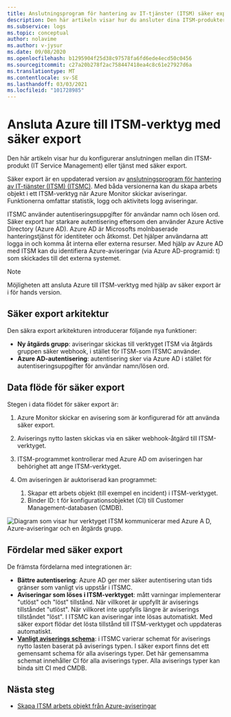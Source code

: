 ```yaml
---
title: Anslutningsprogram för hantering av IT-tjänster (ITSM) säker export i Azure Monitor
description: Den här artikeln visar hur du ansluter dina ITSM-produkter/-tjänster med säker export i Azure Monitor för att centralt övervaka och hantera ITSM-arbetsobjekt.
ms.subservice: logs
ms.topic: conceptual
author: nolavime
ms.author: v-jysur
ms.date: 09/08/2020
ms.openlocfilehash: b1295904f25d38c97578fa6fd6ede4ecd50c0456
ms.sourcegitcommit: c27a20b278f2ac758447418ea4c8c61e27927d6a
ms.translationtype: MT
ms.contentlocale: sv-SE
ms.lasthandoff: 03/03/2021
ms.locfileid: "101728985"
---
```

# <a name="connect-azure-to-itsm-tools-by-using-secure-export"></a>Ansluta Azure till ITSM-verktyg med säker export

Den här artikeln visar hur du konfigurerar anslutningen mellan din ITSM-produkt (IT Service Management) eller tjänst med säker export.

Säker export är en uppdaterad version av [anslutningsprogram för hantering av IT-tjänster (ITSM) (ITSMC)](./itsmc-overview.md). Med båda versionerna kan du skapa arbets objekt i ett ITSM-verktyg när Azure Monitor skickar aviseringar. Funktionerna omfattar statistik, logg och aktivitets logg aviseringar.

ITSMC använder autentiseringsuppgifter för användar namn och lösen ord. Säker export har starkare autentisering eftersom den använder Azure Active Directory (Azure AD). Azure AD är Microsofts molnbaserade hanteringstjänst för identiteter och åtkomst. Det hjälper användarna att logga in och komma åt interna eller externa resurser. Med hjälp av Azure AD med ITSM kan du identifiera Azure-aviseringar (via Azure AD-programid: t) som skickades till det externa systemet.

> [!NOTE]
> Möjligheten att ansluta Azure till ITSM-verktyg med hjälp av säker export är i för hands version.

## <a name="secure-export-architecture"></a>Säker export arkitektur

Den säkra export arkitekturen introducerar följande nya funktioner:

* **Ny åtgärds grupp**: aviseringar skickas till verktyget ITSM via åtgärds gruppen säker webhook, i stället för ITSM-som ITSMC använder.
* **Azure AD-autentisering**: autentisering sker via Azure AD i stället för autentiseringsuppgifter för användar namn/lösen ord.

## <a name="secure-export-data-flow"></a>Data flöde för säker export

Stegen i data flödet för säker export är:

1. Azure Monitor skickar en avisering som är konfigurerad för att använda säker export.
2. Aviserings nytto lasten skickas via en säker webhook-åtgärd till ITSM-verktyget.
3. ITSM-programmet kontrollerar med Azure AD om aviseringen har behörighet att ange ITSM-verktyget.
4. Om aviseringen är auktoriserad kan programmet:
   
   1. Skapar ett arbets objekt (till exempel en incident) i ITSM-verktyget.
   2. Binder ID: t för konfigurationsobjektet (CI) till Customer Management-databasen (CMDB).

![Diagram som visar hur verktyget ITSM kommunicerar med Azure A D, Azure-aviseringar och en åtgärds grupp.](media/it-service-management-connector-secure-webhook-connections/secure-export-diagram.png)

## <a name="benefits-of-secure-export"></a>Fördelar med säker export

De främsta fördelarna med integrationen är:

* **Bättre autentisering**: Azure AD ger mer säker autentisering utan tids gränser som vanligt vis uppstår i ITSMC.
* **Aviseringar som löses i ITSM-verktyget**: mått varningar implementerar "utlöst" och "löst" tillstånd. När villkoret är uppfyllt är aviserings tillståndet "utlöst". När villkoret inte uppfylls längre är aviserings tillståndet "löst". I ITSMC kan aviseringar inte lösas automatiskt. Med säker export flödar det lösta tillstånd till ITSM-verktyget och uppdateras automatiskt.
* **[Vanligt aviserings schema](./alerts-common-schema.md)**: i ITSMC varierar schemat för aviserings nytto lasten baserat på aviserings typen. I säker export finns det ett gemensamt schema för alla aviserings typer. Det här gemensamma schemat innehåller CI för alla aviserings typer. Alla aviserings typer kan binda sitt CI med CMDB.

## <a name="next-steps"></a>Nästa steg

* [Skapa ITSM arbets objekt från Azure-aviseringar](./itsmc-overview.md)